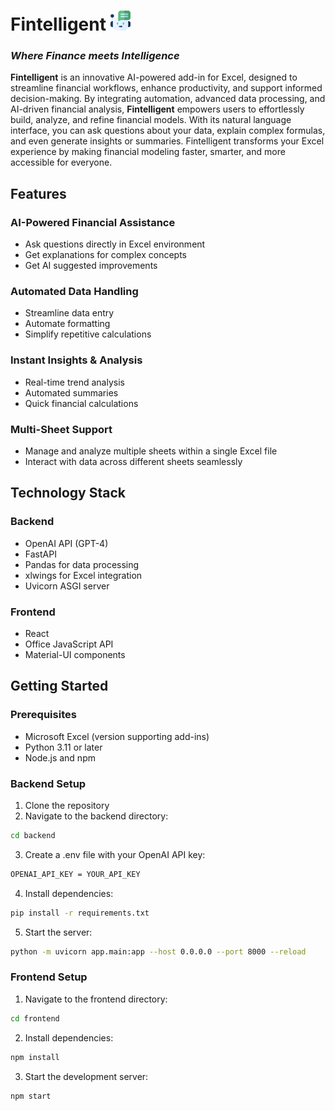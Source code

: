 # Fintelligent ![Fintelligent Logo](add-in/assets/chaticon-32.png)

### *Where Finance meets Intelligence*

**Fintelligent** is an innovative AI-powered add-in for Excel, designed to streamline financial workflows, enhance productivity, and support informed decision-making. By integrating automation, advanced data processing, and AI-driven financial analysis, **Fintelligent** empowers users to effortlessly build, analyze, and refine financial models. With its natural language interface, you can ask questions about your data, explain complex formulas, and even generate insights or summaries. Fintelligent transforms your Excel experience by making financial modeling faster, smarter, and more accessible for everyone.

## Features
### AI-Powered Financial Assistance
- Ask questions directly in Excel environment
- Get explanations for complex concepts
- Get AI suggested improvements

### Automated Data Handling  
- Streamline data entry
- Automate formatting
- Simplify repetitive calculations

### Instant Insights & Analysis
- Real-time trend analysis
- Automated summaries  
- Quick financial calculations

### Multi-Sheet Support
- Manage and analyze multiple sheets within a single Excel file
- Interact with data across different sheets seamlessly

## Technology Stack

### Backend
- OpenAI API (GPT-4)
- FastAPI
- Pandas for data processing
- xlwings for Excel integration
- Uvicorn ASGI server

### Frontend
- React
- Office JavaScript API
- Material-UI components

## Getting Started

### Prerequisites
- Microsoft Excel (version supporting add-ins)
- Python 3.11 or later
- Node.js and npm

### Backend Setup
1. Clone the repository
2. Navigate to the backend directory:
  ```bash
  cd backend
  ```
3. Create a .env file with your OpenAI API key:
  ```bash
  OPENAI_API_KEY = YOUR_API_KEY
  ```
4. Install dependencies:
  ```bash
  pip install -r requirements.txt
  ```
5. Start the server:
  ```bash
  python -m uvicorn app.main:app --host 0.0.0.0 --port 8000 --reload
  ```
### Frontend Setup
1. Navigate to the frontend directory:
  ```bash
  cd frontend
  ```
2. Install dependencies:
  ```bash
  npm install
  ```
3. Start the development server:
  ```bash
  npm start
  ```
